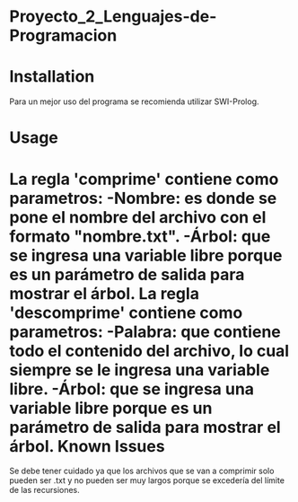 # Proyecto_2_Lenguajes-de-Programacion

Installation
===========
Para un mejor uso del programa se recomienda utilizar SWI-Prolog. 

Usage
===========
La regla 'comprime' contiene como parametros:
-Nombre: es donde se pone el nombre del archivo con el formato "nombre.txt".
-Árbol: que se ingresa una variable libre porque es un parámetro de salida para mostrar el árbol.
La regla 'descomprime' contiene como parametros:
-Palabra: que contiene todo el contenido del archivo, lo cual siempre se le ingresa una variable libre. 
-Árbol: que se ingresa una variable libre porque es un parámetro de salida para mostrar el árbol.
Known Issues
============
Se debe tener cuidado ya que los archivos que se van a comprimir solo pueden ser .txt y no pueden ser muy largos porque se excedería del límite de las recursiones.

